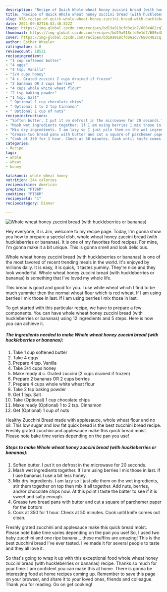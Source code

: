 ```yaml
---
description: "Recipe of Quick Whole wheat honey zuccini bread (with huckleberries or bananas)"
title: "Recipe of Quick Whole wheat honey zuccini bread (with huckleberries or bananas)"
slug: 976-recipe-of-quick-whole-wheat-honey-zuccini-bread-with-huckleberries-or-bananas
date: 2021-09-02T16:52:40.522Z
image: https://img-global.cpcdn.com/recipes/bd19a918cfd0e1d7/680x482cq70/whole-wheat-honey-zuccini-bread-with-huckleberries-or-bananas-recipe-main-photo.jpg
thumbnail: https://img-global.cpcdn.com/recipes/bd19a918cfd0e1d7/680x482cq70/whole-wheat-honey-zuccini-bread-with-huckleberries-or-bananas-recipe-main-photo.jpg
cover: https://img-global.cpcdn.com/recipes/bd19a918cfd0e1d7/680x482cq70/whole-wheat-honey-zuccini-bread-with-huckleberries-or-bananas-recipe-main-photo.jpg
author: Esther Wheeler
ratingvalue: 4.8
reviewcount: 18531
recipeingredient:
- "1 cup softened butter"
- "4 eggs"
- "4 tsp. Vanilla"
- "3/4 cups honey"
- "4 c. Grated zuccini 2 cups drained if frozen"
- "2 bananas OR 2 cups berries"
- "4 cups whole white wheat flour"
- "2 tsp baking powder"
- "1 tsp. Salt"
- " Optional 1 cup chocolate chips"
- " Optional 1 to 2 tsp Cinnamon"
- " Optional 1 cup of nuts"
recipeinstructions:
- "Soften butter. I put it on defrost in the microwave for 20 seconds."
- "Mash wet ingredients together. If I am using berries I mix those in last. If I use bananas I use a bit less honey."
- "Mix dry ingredients. I am lazy so I just pile them on the wet ingredients, stir them together on top then mix it all together. Add nuts, berries, and/or chocolate chips now. At this point I taste the batter to see if it is sweet and salty enough."
- "Grease two bread pans with butter and cut a square of parchemer paper for the bottom"
- "Cook at 350 for 1 hour. Check at 50 minutes. Cook until knife comes out clean."
categories:
- Recipe
tags:
- whole
- wheat
- honey

katakunci: whole wheat honey 
nutrition: 244 calories
recipecuisine: American
preptime: "PT26M"
cooktime: "PT36M"
recipeyield: "1"
recipecategory: Dinner

---
```



![Whole wheat honey zuccini bread (with huckleberries or bananas)](https://img-global.cpcdn.com/recipes/bd19a918cfd0e1d7/680x482cq70/whole-wheat-honey-zuccini-bread-with-huckleberries-or-bananas-recipe-main-photo.jpg)

Hey everyone, it is Jim, welcome to my recipe page. Today, I'm gonna show you how to prepare a special dish, whole wheat honey zuccini bread (with huckleberries or bananas). It is one of my favorites food recipes. For mine, I'm gonna make it a bit unique. This is gonna smell and look delicious.

Whole wheat honey zuccini bread (with huckleberries or bananas) is one of the most favored of recent trending meals in the world. It's enjoyed by millions daily. It is easy, it is quick, it tastes yummy. They're nice and they look wonderful. Whole wheat honey zuccini bread (with huckleberries or bananas) is something that I've loved my whole life.

This bread is good and good for you. I use white wheat which I find to be much yummier then the normal wheat flour which is red wheat. If I am using berries I mix those in last. If I am using berries I mix those in last.


To get started with this particular recipe, we have to prepare a few components. You can have whole wheat honey zuccini bread (with huckleberries or bananas) using 12 ingredients and 5 steps. Here is how you can achieve it.

<!--inarticleads1-->

##### The ingredients needed to make Whole wheat honey zuccini bread (with huckleberries or bananas):

1. Take 1 cup softened butter
1. Take 4 eggs
1. Prepare 4 tsp. Vanilla
1. Take 3/4 cups honey
1. Make ready 4 c. Grated zuccini (2 cups drained if frozen)
1. Prepare 2 bananas OR 2 cups berries
1. Prepare 4 cups whole white wheat flour
1. Take 2 tsp baking powder
1. Get 1 tsp. Salt
1. Take  (Optional) 1 cup chocolate chips
1. Make ready  (Optional) 1 to 2 tsp. Cinnamon
1. Get  (Optional) 1 cup of nuts


Healthy Zucchini Bread made with applesauce, whole wheat flour and no oil. This low sugar and low fat quick bread is the best zucchini bread recipe. Freshly grated zucchini and applesauce make this quick bread moist. Please note bake time varies depending on the pan you use! 

<!--inarticleads2-->

##### Steps to make Whole wheat honey zuccini bread (with huckleberries or bananas):

1. Soften butter. I put it on defrost in the microwave for 20 seconds.
1. Mash wet ingredients together. If I am using berries I mix those in last. If I use bananas I use a bit less honey.
1. Mix dry ingredients. I am lazy so I just pile them on the wet ingredients, stir them together on top then mix it all together. Add nuts, berries, and/or chocolate chips now. At this point I taste the batter to see if it is sweet and salty enough.
1. Grease two bread pans with butter and cut a square of parchemer paper for the bottom
1. Cook at 350 for 1 hour. Check at 50 minutes. Cook until knife comes out clean.


Freshly grated zucchini and applesauce make this quick bread moist. Please note bake time varies depending on the pan you use! So, I used two baby zucchini and one ripe banana….these muffins are amazing! This is the best zucchini bread I&#39;ve ever tasted. I&#39;ve made it for several people to taste and they all love it. 

So that's going to wrap it up with this exceptional food whole wheat honey zuccini bread (with huckleberries or bananas) recipe. Thanks so much for your time. I am confident you can make this at home. There is gonna be interesting food at home recipes coming up. Remember to save this page on your browser, and share it to your loved ones, friends and colleague. Thank you for reading. Go on get cooking!
